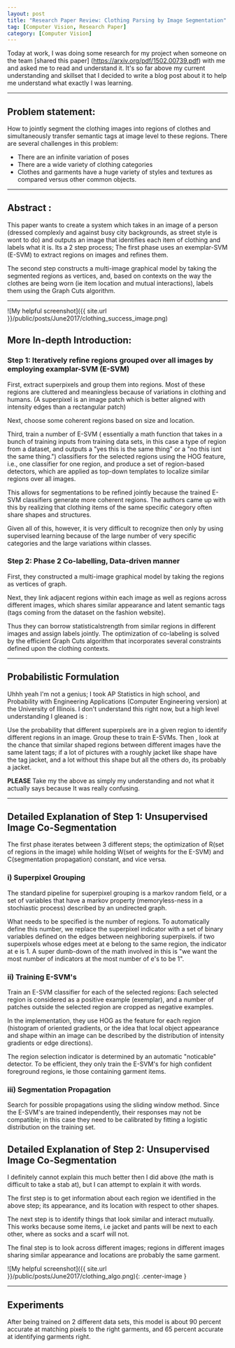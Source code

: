 ```yaml
---
layout: post
title: "Research Paper Review: Clothing Parsing by Image Segmentation"
tag: [Computer Vision, Research Paper]
category: [Computer Vision]
---
```


Today at work, I was doing some research for my project when someone on the team [shared this paper] (https://arxiv.org/pdf/1502.00739.pdf) with me and asked me to read and understand it. It's so far above my current understanding and skillset that I decided to write a blog post about it to help me understand what exactly I was learning. 

****

## Problem statement:

How to jointly segment the clothing images into regions of clothes and simultaneously transfer semantic tags at image level to these regions.
There are several challenges in this problem:
* There are an infinite variation of poses
* There are a wide variety of clothing categories 
* Clothes and garments have a huge variety of styles and textures as compared versus other common objects. 

***

## Abstract : 

This paper wants to create a system which takes in an image of a person (dressed complexly and against busy city backgrounds, as street style is wont to do) and outputs an image that identifies each item of clothing and labels what it is. 
Its a 2 step process; The first phase uses an exemplar-SVM (E-SVM) to extract regions on images and refines them. 

The second step constructs a multi-image graphical model by taking the segmented regions as vertices, and, based on contexts on the way the clothes are being worn (ie item location and mutual interactions), labels them using the Graph Cuts algorithm.

***
![My helpful screenshot]({{ site.url }}/public/posts/June2017/clothing_success_image.png)

## More In-depth Introduction: 

### Step 1: Iteratively refine regions grouped over  all images by employing examplar-SVM (E-SVM)

First, extract superpixels and group them into regions. Most of these regions are cluttered and meaningless because of variations in clothing and humans.  (A superpixel is an image patch which is better aligned with intensity edges than a rectangular patch)

Next, choose some coherent regions based on size and location. 

Third, train a number of E-SVM  ( essentially a math function that takes in a bunch of training inputs from training data sets, in this case a type of region from a dataset, and outputs a "yes this is the same thing" or a "no this isnt the same thing.") classifiers for the selected regions using the HOG feature, i.e., one classifier for one region, and produce a set of region-based detectors, which are applied as top-down templates to localize similar regions over all images. 

This allows for segmentations to be refined jointly because the trained E-SVM classifiers generate more coherent regions. The authors came up with this by realizing that clothing items of the same specific category often share shapes and structures. 

Given all of this, however, it is very difficult to recognize then only by using supervised learning because of the large number of very specific categories and the large variations within classes.

### Step 2: Phase 2 Co-labelling, Data-driven manner

First, they constructed a multi-image graphical model by taking the regions
as vertices of graph. 

Next, they link adjacent regions within each image as well as regions across different images, which shares similar appearance and latent semantic tags (tags coming from the dataset on the fashion website). 

Thus they can borrow statisticalstrength from similar regions in different images and assign labels jointly. The optimization of co-labeling is solved by the efficient Graph Cuts algorithm that incorporates several constraints defined upon the clothing contexts.

***
## Probabilistic Formulation
Uhhh yeah I'm not a genius; I took AP Statistics in high school, and Probability with Engineering Applications (Computer Engineering version) at the University of Illinois. I don't understand this right now, but a high level understanding I gleaned is :

Use the probability that different superpixels are in a given region to identify different regions in an image. Group these to train E-SVMs. Then , look at the chance that similar shaped regions between different images have the same latent tags; if a lot of pictures with a roughly jacket like shape have the tag jacket, and a lot without this shape but all the others do, its probably a jacket. 

**PLEASE** Take my the above as simply my understanding and not what it actually says because It was really confusing. 

***

## Detailed Explanation of Step 1: Unsupervised Image Co-Segmentation

The first phase iterates between 3 different steps; the optimization of R(set of regions in the image) while holding W(set of weights for the E-SVM) and C(segmentation propagation) constant, and vice versa. 

### i) Superpixel Grouping

The standard pipeline for superpixel grouping is a markov random field, or a set of variables that have a markov property (memoryless-ness in a stochiastic process) described by an undirected graph. 

What needs to be specified is the number of regions. To automatically define this number, we replace the superpixel indicator with a set of binary variables defined on the edges between neighboring superpixels. if two superpixels whose edges meet at e belong to the same region, the indicator at e is 1. A super dumb-down of the math involved in this is "we want the most number of indicators at the most number of e's to be 1". 

### ii) Training E-SVM's

Train an E-SVM classifier for each of the selected regions: Each selected region is considered as a positive example (exemplar), and a number of patches outside the selected region are cropped as negative examples. 

In the implementation, they use HOG as the feature for each region (histogram of oriented gradients, or the idea that local object appearance and shape within an image can be described by the distribution of intensity gradients or edge directions).

 The region selection indicator is determined by an automatic "noticable" detector. To be efficient, they only train the E-SVM's for high confident foreground regions, ie those containing garment items. 

### iii) Segmentation Propagation

Search for possible propagations using the sliding window method. Since the E-SVM's are trained independently, their responses may not be compatible; in this case they need to be calibrated by fitting a logistic distribution on the training set. 

## Detailed Explanation of Step 2: Unsupervised Image Co-Segmentation

I definitely cannot explain this much better then I did above (the math is difficult to take a stab at), but I can attempt to explain it with words. 

The first step is to get information about each region we identified in the above step; its appearance, and its location with respect to other shapes. 

The next step is to identify things that look similar and interact mutually. This works because some items, i.e jacket and pants will be next to each other, where as socks and a scarf will not. 

The final step is to look across different images;  regions in different images sharing similar appearance and locations are probably the same garment. 

![My helpful screenshot]({{ site.url }}/public/posts/June2017/clothing_algo.png){: .center-image }

***

## Experiments

After being trained on 2 different data sets, this model is about 90 percent accurate at matching pixels to the right garments, and 65 percent accurate at identifying garments right. 












